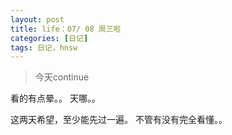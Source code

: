 ```yaml
---
layout: post
title: life：07/ 08 周三啦
categories: [日记]
tags: 日记，hnsw
---
```


>今天continue 

看的有点晕。。 天哪。。 

这两天希望，至少能先过一遍。 不管有没有完全看懂。。

